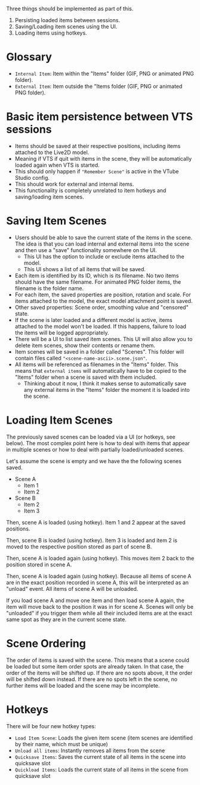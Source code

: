 Three things should be implemented as part of this.

1) Persisting loaded items between sessions.
2) Saving/Loading item scenes using the UI.
3) Loading items using hotkeys.

# Glossary

* `Internal Item`: Item within the "Items" folder (GIF, PNG or animated PNG folder).
* `External Item`: Item outside the "Items folder (GIF, PNG or animated PNG folder).

# Basic item persistence between VTS sessions

* Items should be saved at their respective positions, including items attached to the Live2D model. 
* Meaning if VTS if quit with items in the scene, they will be automatically loaded again when VTS is started.
* This should only happen if `"Remember Scene"` is active in the VTube Studio config.
* This should work for external and internal items.
* This functionality is completely unrelated to item hotkeys and saving/loading item scenes.

# Saving Item Scenes

* Users should be able to save the current state of the items in the scene. The idea is that you can load internal and external items into the scene and then use a "save" functionality somewhere on the UI.
  * This UI has the option to include or exclude items attached to the model.
  * This UI shows a list of all items that will be saved.
* Each item is identified by its ID, which is its filename. No two items should have the same filename. For animated PNG folder items, the filename is the folder name.
* For each item, the saved properties are position, rotation and scale. For items attached to the model, the exact model attachment point is saved.
* Other saved properties: Scene order, smoothing value and "censored" state.
* If the scene is later loaded and a different model is active, items attached to the model won't be loaded. If this happens, failure to load the items will be logged appropriately.
* There will be a UI to list saved item scenes. This UI will also allow you to delete item scenes, show their contents or rename them.
* Item scenes will be saved in a folder called "Scenes". This folder will contain files called `"<scene-name-ascii>.scene.json"`.
* All items will be referenced as filenames in the "Items" folder. This means that `external items` will automatically have to be copied to the "Items" folder when a scene is saved with them included.
  * Thinking about it now, I think it makes sense to automatically save any external items in the "Items" folder the moment it is loaded into the scene.

# Loading Item Scenes

The previously saved scenes can be loaded via a UI (or hotkeys, see below). The most complex point here is how to deal with items that appear in multiple scenes or how to deal with partially loaded/unloaded scenes. 

Let's assume the scene is empty and we have the the following scenes saved.

* Scene A
  * Item 1
  * Item 2
* Scene B
  * Item 2
  * Item 3

Then, scene A is loaded (using hotkey). Item 1 and 2 appear at the saved positions. 

Then, scene B is loaded (using hotkey). Item 3 is loaded and item 2 is moved to the respective position stored as part of scene B.

Then, scene A is loaded again (using hotkey). This moves item 2 back to the position stored in scene A.

Then, scene A is loaded again (using hotkey). Because all items of scene A are in the exact position recorded in scene A, this will be interpreted as an "unload" event. All items of scene A will be unloaded.

If you load scene A and move one item and then load scene A again, the item will move back to the position it was in for scene A. Scenes will only be "unloaded" if you trigger them while all their included items are at the exact same spot as they are in the current scene state.

# Scene Ordering

The order of items is saved with the scene. This means that a scene could be loaded but some item order spots are already taken. In that case, the order of the items will be shifted up. If there are no spots above, it the order will be shifted down instead. If there are no spots left in the scene, no further items will be loaded and the scene may be incomplete.

# Hotkeys

There will be four new hotkey types:

* `Load Item Scene`: Loads the given item scene (item scenes are identified by their name, which must be unique)
* `Unload all items`: Instantly removes all items from the scene
* `Quicksave Items`: Saves the current state of all items in the scene into quicksave slot
* `Quickload Items`: Loads the current state of all items in the scene from quicksave slot






